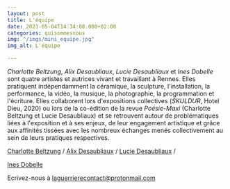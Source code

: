 ```yaml
---
layout: post
title: L'équipe
date: 2021-05-04T14:34:08.000+02:00
categories: quisommesnous
img: "/imgs/mini_equipe.jpg"
img_alt: L'équipe

---
```

_Charlotte Beltzung_, _Alix Desaubliaux_, _Lucie Desaubliaux_ et _Ines Dobelle_ sont quatre artistes et autrices vivant et travaillant à Rennes. Elles pratiquent indépendamment la céramique, la sculpture, l'installation, la performance, la vidéo, la musique, la photographie, la programmation et l'écriture. Elles collaborent lors d'expositions collectives (_SKULDUR_, Hotel Dieu, 2020) ou lors de la co-édition de la revue _Poésie-Maxi_ (Charlotte Beltzung et Lucie Desaubliaux) et se retrouvent autour de problématiques liées à l'exposition et à ses enjeux, de leur engagement artistique et grâce aux affinités tissées avec les nombreux échanges menés collectivement au sein de leurs pratiques respectives.

[Charlotte Beltzung](https://charlottebeltzung.com/) /
[Alix Desaubliaux](http://alixdesaubliaux.fr) /
[Lucie Desaubliaux](http://luciedesaubliaux.fr/) / 

[Ines Dobelle](http://www.inesdobelle.com/fadein.html)

Ecrivez-nous à [laguerrierecontact@protonmail.com](laguerrierecontact@protonmail.com)